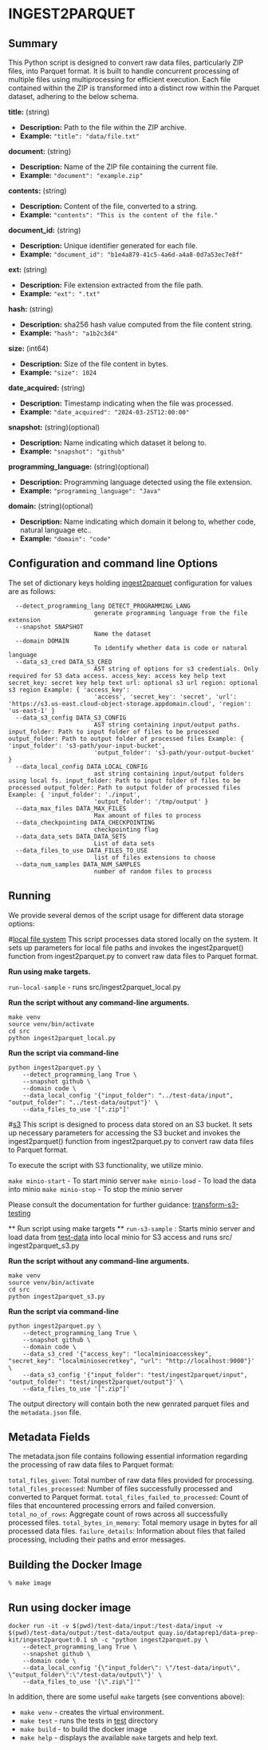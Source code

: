 # INGEST2PARQUET  

## Summary 
This Python script is designed to convert raw data files, particularly ZIP files, into Parquet format. It is built to handle concurrent processing of multiple files using multiprocessing for efficient execution.
Each file contained within the ZIP is transformed into a distinct row within the Parquet dataset, adhering to the below schema.

**title:** (string)

- **Description:** Path to the file within the ZIP archive.
- **Example:** `"title": "data/file.txt"`

**document:** (string)

- **Description:** Name of the ZIP file containing the current file.
- **Example:** `"document": "example.zip"`

**contents:** (string)

- **Description:** Content of the file, converted to a string.
- **Example:** `"contents": "This is the content of the file."`

**document_id:** (string)

- **Description:** Unique identifier generated for each file.
- **Example:** `"document_id": "b1e4a879-41c5-4a6d-a4a8-0d7a53ec7e8f"`

**ext:** (string)

- **Description:** File extension extracted from the file path.
- **Example:** `"ext": ".txt"`

**hash:** (string)

- **Description:** sha256 hash value computed from the file content string.
- **Example:** `"hash": "a1b2c3d4"`

**size:** (int64)

- **Description:** Size of the file content in bytes.
- **Example:** `"size": 1024`

**date_acquired:** (string)

- **Description:** Timestamp indicating when the file was processed.
- **Example:** `"date_acquired": "2024-03-25T12:00:00"`

**snapshot:** (string)(optional)

- **Description:** Name indicating which dataset it belong to.
- **Example:** `"snapshot": "github"`

**programming_language:** (string)(optional)

- **Description:** Programming language detected using the file extension.
- **Example:** `"programming_language": "Java"`

**domain:** (string)(optional)

- **Description:** Name indicating which domain it belong to, whether code, natural language etc..
- **Example:** `"domain": "code"`



## Configuration and command line Options

The set of dictionary keys holding [ingest2parquet](src/ingest2parquet.py) 
configuration for values are as follows:
```
  --detect_programming_lang DETECT_PROGRAMMING_LANG
                        generate programming language from the file extension
  --snapshot SNAPSHOT
                        Name the dataset
  --domain DOMAIN
                        To identify whether data is code or natural language
  --data_s3_cred DATA_S3_CRED
                        AST string of options for s3 credentials. Only required for S3 data access. access_key: access key help text secret_key: secret key help text url: optional s3 url region: optional s3 region Example: { 'access_key':
                        'access', 'secret_key': 'secret', 'url': 'https://s3.us-east.cloud-object-storage.appdomain.cloud', 'region': 'us-east-1' }
  --data_s3_config DATA_S3_CONFIG
                        AST string containing input/output paths. input_folder: Path to input folder of files to be processed output_folder: Path to output folder of processed files Example: { 'input_folder': 's3-path/your-input-bucket',
                        'output_folder': 's3-path/your-output-bucket' }
  --data_local_config DATA_LOCAL_CONFIG
                        ast string containing input/output folders using local fs. input_folder: Path to input folder of files to be processed output_folder: Path to output folder of processed files Example: { 'input_folder': './input',
                        'output_folder': '/tmp/output' }
  --data_max_files DATA_MAX_FILES
                        Max amount of files to process
  --data_checkpointing DATA_CHECKPOINTING
                        checkpointing flag
  --data_data_sets DATA_DATA_SETS
                        List of data sets
  --data_files_to_use DATA_FILES_TO_USE
                        list of files extensions to choose
  --data_num_samples DATA_NUM_SAMPLES
                        number of random files to process
```
## Running

We provide several demos of the script usage for different data storage options: 


#[local file system](src/ingest2parquet_local.py)
This script processes data stored locally on the system. It sets up parameters for local file paths and invokes the ingest2parquet() function from ingest2parquet.py to convert raw data files to Parquet format.

**Run using make targets.**

```run-local-sample``` - runs src/ingest2parquet_local.py

**Run the script without any command-line arguments.**

```
make venv
source venv/bin/activate
cd src
python ingest2parquet_local.py
```

**Run the script via command-line** 

```
python ingest2parquet.py \
    --detect_programming_lang True \
    --snapshot github \
    --domain code \
    --data_local_config '{"input_folder": "../test-data/input", "output_folder": "../test-data/output"}' \
    --data_files_to_use '[".zip"]'
```


#[s3](src/ingest2parquet_s3.py) 
This script is designed to process data stored on an S3 bucket. It sets up necessary parameters for accessing the S3 bucket and invokes the ingest2parquet() function from ingest2parquet.py to convert raw data files to Parquet format.

To execute the script with S3 functionality, we utilize minio. 

```make minio-start``` - To start minio server
```make minio-load``` - To load the data into minio
```make minio-stop``` - To stop the minio server

Please consult the documentation for further guidance: [transform-s3-testing](../../data-processing-lib/doc/transform-s3-testing.md) 

** Run script using make targets **
```run-s3-sample``` : Starts minio server and load data from [test-data](test-data/input/) into local minio for S3 access and runs src/ ingest2parquet_s3.py


**Run the script without any command-line arguments.**

```
make venv
source venv/bin/activate
cd src
python ingest2parquet_s3.py
```

**Run the script via command-line** 

```
python ingest2parquet.py \
    --detect_programming_lang True \
    --snapshot github \
    --domain code \
    --data_s3_cred '{"access_key": "localminioaccesskey", "secret_key": "localminiosecretkey", "url": "http://localhost:9000"}' \
    --data_s3_config '{"input_folder": "test/ingest2parquet/input", "output_folder": "test/ingest2parquet/output"}' \
    --data_files_to_use '[".zip"]'
```

The output directory will contain both the new genrated parquet files  and the `metadata.json` file.

## Metadata Fields

The metadata.json file contains following essential information regarding the processing of raw data files to Parquet format:

`total_files_given`: Total number of raw data files provided for processing.
`total_files_processed`: Number of files successfully processed and converted to Parquet format.
`total_files_failed_to_processed`: Count of files that encountered processing errors and failed conversion.
`total_no_of_rows`: Aggregate count of rows across all successfully processed files.
`total_bytes_in_memory`: Total memory usage in bytes for all processed data files.
`failure_details`: Information about files that failed processing, including their paths and error messages.

## Building the Docker Image
```
% make image 
```
## Run using docker image

```
docker run -it -v $(pwd)/test-data/input:/test-data/input -v $(pwd)/test-data/output:/test-data/output quay.io/dataprep1/data-prep-kit/ingest2parquet:0.1 sh -c "python ingest2parquet.py \
    --detect_programming_lang True \
    --snapshot github \
    --domain code \
    --data_local_config '{\"input_folder\": \"/test-data/input\", \"output_folder\":\"/test-data/output\"}' \
    --data_files_to_use '[\".zip\"]'"

```

In addition, there are some useful `make` targets (see conventions above):
* `make venv` - creates the virtual environment.
* `make test` - runs the tests in [test](test) directory
* `make build` - to build the docker image
* `make help` - displays the available `make` targets and help text.




